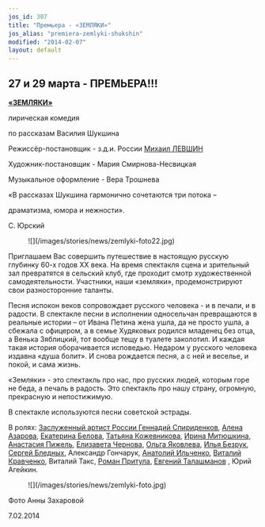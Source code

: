 ```yaml
---
jos_id: 307
title: "Премьера - «ЗЕМЛЯКИ»"
jos_alias: "premiera-zemlyki-shukshin"
modified: "2014-02-07"
layout: default
---
```


## 27 и 29 марта - ПРЕМЬЕРА!!!

[**«ЗЕМЛЯКИ»**](283-zemlyaki.html)

лирическая комедия

по рассказам Василия Шукшина

Режиссёр-постановщик - з.д.и. России [Михаил ЛЕВШИН](153-mihail-levshin.html)

Художник-постановщик - Мария Смирнова-Несвицкая

Музыкальное оформление - Вера Трошнева

«В рассказах Шукшина гармонично сочетаются три потока –

драматизма, юмора и нежности».

С. Юрский

<figure>
![](/images/stories/news/zemlyki-foto22.jpg)
</figure>

Приглашаем Вас совершить путешествие в настоящую русскую глубинку 60-х годов ХХ века. На время спектакля сцена и зрительный зал превратятся в сельский клуб, где проходит смотр художественной самодеятельности. Участники, наши «земляки», продемонстрируют свои разносторонние таланты.

Песня испокон веков сопровождает русского человека - и в печали, и в радости. В спектакле песни в исполнении односельчан превращаются в реальные истории – от Ивана Петина жена ушла, да не просто ушла, а сбежала с офицером, а в семье Худяковых родился младенец без отца, а Венька Зяблицкий, тот вообще тещу в туалете заколотил. И каждая такая история оборачивается исповедью. Недаром у русского человека издавна «душа болит». И снова рождается песня, а с ней и веселье, и покой, и сама жизнь.

«Земляки» - это спектакль про нас, про русских людей, которым горе не беда, а печаль в радость. Это спектакль про нашу страну, огромную, прекрасную и непостижимую.

В спектакле используются песни советской эстрады.

В ролях: [Заслуженный артист России Геннадий Спириденков](27--gennadij-spiridenkov-za-rf.html), [Алена Азарова](86-alena-azarova.html), [Екатерина Белова](23-belova-ekaterina.html), [Татьяна Кожевникова](80-tatiana-kogevnikova.html), [Ирина Митюшкина](62-irina-mityshkina.html), [Анастасия Пижель](64-asia-pigel-sergeevna.html), [Елизавета Чернова](48-chernovaelizaveta.html), [Ольга Яковлева](89-olga-yakovleva.html), [Илья Безрук](83-bezryk-ilya.html), [Сергей Бледных](24-blednyh-sergej.html), Александр Гончарук, [Анатолий Ильченко](55-anatolii-ilchenko.html), [Виталий Кравченко](66-vitalii-kravchenko.html), Виталий Такс, [Роман Притула](50-roman-pritula.html), [Евгений Талашманов](84-talashmanovevgenii.html) , Юрий Агейкин.

<figure>
![](/images/stories/news/zemlyki-foto.jpg)
</figure>

Фото Анны Захаровой

7.02.2014

